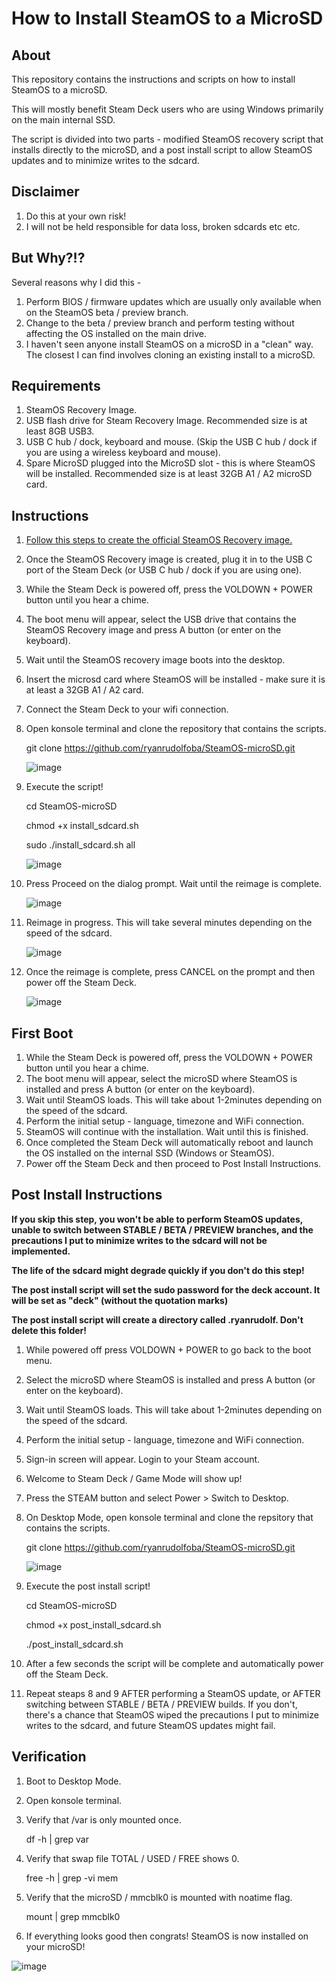 # How to Install SteamOS to a MicroSD

## About
This repository contains the instructions and scripts on how to install SteamOS to a microSD.

This will mostly benefit Steam Deck users who are using Windows primarily on the main internal SSD.

The script is divided into two parts - modified SteamOS recovery script that installs directly to the microSD, and a post install script to allow SteamOS updates and to minimize writes to the sdcard.


## Disclaimer
1. Do this at your own risk!
2. I will not be held responsible for data loss, broken sdcards etc etc.


## But Why?!?
Several reasons why I did this -

1. Perform BIOS / firmware updates which are usually only available when on the SteamOS beta / preview branch.
2. Change to the beta / preview branch and perform testing without affecting the OS installed on the main drive.
3. I haven't seen anyone install SteamOS on a microSD in a "clean" way. The closest I can find involves cloning an existing install to a microSD.


## Requirements
1. SteamOS Recovery Image.
2. USB flash drive for Steam Recovery Image. Recommended size is at least 8GB USB3.
3. USB C hub / dock, keyboard and mouse. (Skip the USB C hub / dock if you are using a wireless keyboard and mouse).
3. Spare MicroSD plugged into the MicroSD slot - this is where SteamOS will be installed. Recommended size is at least 32GB A1 / A2 microSD card.


## Instructions
1. [Follow this steps to create the official SteamOS Recovery image.](https://help.steampowered.com/en/faqs/view/1b71-edf2-eb6d-2bb3)
2. Once the SteamOS Recovery image is created, plug it in to the USB C port of the Steam Deck (or USB C hub / dock if you are using one).
3. While the Steam Deck is powered off, press the VOLDOWN + POWER button until you hear a chime.
4. The boot menu will appear, select the USB drive that contains the SteamOS Recovery image and press A button (or enter on the keyboard).
5. Wait until the SteamOS recovery image boots into the desktop.
6. Insert the microsd card where SteamOS will be installed - make sure it is at least a 32GB A1 / A2 card.
7. Connect the Steam Deck to your wifi connection.
8. Open konsole terminal and clone the repository that contains the scripts.

    git clone https://github.com/ryanrudolfoba/SteamOS-microSD.git
    
    ![image](https://user-images.githubusercontent.com/98122529/210011557-6ba7290d-96e2-4760-b33c-5c6c5b75c1f7.png)

  
9. Execute the script!

    cd SteamOS-microSD
    
    chmod +x install_sdcard.sh
    
    sudo ./install_sdcard.sh all
    
    ![image](https://user-images.githubusercontent.com/98122529/210011704-03fe588d-94fd-460e-8a5e-750dce98a7f0.png)

  
10. Press Proceed on the dialog prompt. Wait until the reimage is complete.

    ![image](https://user-images.githubusercontent.com/98122529/210011817-8d4a2495-8f75-44c3-95cb-2d0769f9d623.png)

11. Reimage in progress. This will take several minutes depending on the speed of the sdcard.

    ![image](https://user-images.githubusercontent.com/98122529/210011958-4aa53d56-ec83-4dca-9a99-814719b10524.png)

12. Once the reimage is complete, press CANCEL on the prompt and then power off the Steam Deck.

    ![image](https://user-images.githubusercontent.com/98122529/210012527-7f5ab7f4-d723-4091-93ec-589200d552a5.png)



## First Boot
1. While the Steam Deck is powered off, press the VOLDOWN + POWER button until you hear a chime.
2. The boot menu will appear, select the microSD where SteamOS is installed and press A button (or enter on the keyboard).
3. Wait until SteamOS loads. This will take about 1-2minutes depending on the speed of the sdcard.
4. Perform the initial setup - language, timezone and WiFi connection.
5. SteamOS will continue with the installation. Wait until this is finished.
6. Once completed the Steam Deck will automatically reboot and launch the OS installed on the internal SSD (Windows or SteamOS).
7. Power off the Steam Deck and then proceed to Post Install Instructions.

## Post Install Instructions
**If you skip this step, you won't be able to perform SteamOS updates, unable to switch between STABLE / BETA / PREVIEW branches, and the precautions I put to minimize writes to the sdcard will not be implemented.**

**The life of the sdcard might degrade quickly if you don't do this step!**

**The post install script will set the sudo password for the deck account. It will be set as "deck" (without the quotation marks)**

**The post install script will create a directory called .ryanrudolf. Don't delete this folder!**

1. While powered off press VOLDOWN + POWER to go back to the boot menu.
2. Select the microSD where SteamOS is installed and press A button (or enter on the keyboard).
3. Wait until SteamOS loads. This will take about 1-2minutes depending on the speed of the sdcard.
4. Perform the initial setup - language, timezone and WiFi connection.
5. Sign-in screen will appear. Login to your Steam account.
6. Welcome to Steam Deck / Game Mode will show up!
7. Press the STEAM button and select Power > Switch to Desktop.
8. On Desktop Mode, open konsole terminal and clone the repsitory that contains the scripts.

    git clone https://github.com/ryanrudolfoba/SteamOS-microSD.git
    
    ![image](https://user-images.githubusercontent.com/98122529/210011557-6ba7290d-96e2-4760-b33c-5c6c5b75c1f7.png)

9. Execute the post install script!

    cd SteamOS-microSD
    
    chmod +x post_install_sdcard.sh
    
    ./post_install_sdcard.sh
    
    
10. After a few seconds the script will be complete and automatically power off the Steam Deck.

11. Repeat steaps 8 and 9 AFTER performing a SteamOS update, or AFTER switching between STABLE / BETA / PREVIEW builds. If you don't, there's a chance that SteamOS wiped the precautions I put to minimize writes to the sdcard, and future SteamOS updates might fail.


## Verification
1. Boot to Desktop Mode.
2. Open konsole terminal.
3. Verify that /var is only mounted once.
    
    df -h | grep var
    
4. Verify that swap file TOTAL / USED / FREE shows 0.

    free -h | grep -vi mem
    

5. Verify that the microSD / mmcblk0 is mounted with noatime flag.

    mount | grep mmcblk0

6. If everything looks good then congrats! SteamOS is now installed on your microSD!

![image](https://user-images.githubusercontent.com/98122529/210017005-6daddcf1-66af-4e69-afbf-364460c7ddd3.png)

